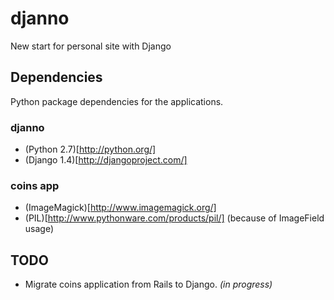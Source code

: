 # djanno #

New start for personal site with Django

## Dependencies ##

Python package dependencies for the applications.

### djanno ###

* (Python 2.7)[http://python.org/]
* (Django 1.4)[http://djangoproject.com/]

### coins app ###

* (ImageMagick)[http://www.imagemagick.org/]
* (PIL)[http://www.pythonware.com/products/pil/] (because of ImageField usage)

## TODO ##

* Migrate coins application from Rails to Django. *(in progress)*

